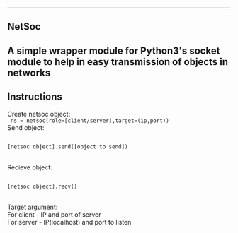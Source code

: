 -------
NetSoc
-------
A simple wrapper module for Python3's socket module to help in easy transmission of objects in networks
-------
Instructions
-------
Create netsoc object:  
<code>
ns = netsoc(role=[client/server],target=(ip,port))
</code>  
Send object:  
<code>  
[netsoc object].send([object to send])  
</code>  
Recieve object:  
<code>  
[netsoc object].recv()  
</code>  
Target argument:  
  For client - IP and port of server  
  For server - IP(localhost) and port to listen  
